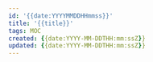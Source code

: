 ```yaml
---
id: '{{date:YYYYMMDDHHmmss}}'
title: '{{title}}'
tags: MOC
created: {{date:YYYY-MM-DDTHH:mm:ssZ}}
updated: {{date:YYYY-MM-DDTHH:mm:ssZ}}
---
```


